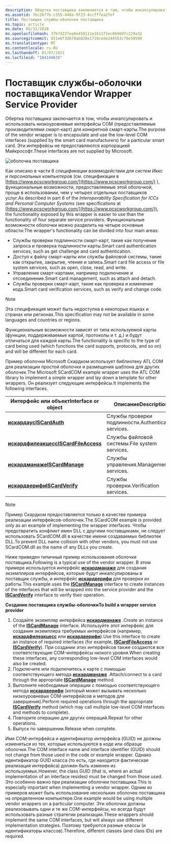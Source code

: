 ```yaml
---
description: Обертка поставщика заключается в том, чтобы инкапсулировать и использовать низкоуровневые интерфейсы COM (предоставляемые производителями смарт-карт) для конкретной смарт-карты. Эти интерфейсы не предоставляются корпорацией Майкрософт.
ms.assetid: 7bc26f7b-c355-448a-9f23-4ccfffea2fef
title: Поставщик службы-оболочки поставщика
ms.topic: article
ms.date: 05/31/2018
ms.openlocfilehash: 37b7d22fea8e450111e1611f2ec069697c229a32
ms.sourcegitcommit: 831e8f3db78ab820e1710cede244553c70e50500
ms.translationtype: MT
ms.contentlocale: ru-RU
ms.lasthandoff: 01/07/2021
ms.locfileid: "104144635"
---
```

# <a name="vendor-wrapper-service-provider"></a><span data-ttu-id="e4039-104">Поставщик службы-оболочки поставщика</span><span class="sxs-lookup"><span data-stu-id="e4039-104">Vendor Wrapper Service Provider</span></span>

<span data-ttu-id="e4039-105">Обертка поставщика заключается в том, чтобы инкапсулировать и использовать низкоуровневые интерфейсы COM (предоставляемые производителями смарт-карт) для конкретной смарт-карты.</span><span class="sxs-lookup"><span data-stu-id="e4039-105">The purpose of the vendor wrapper is to encapsulate and use the low-level COM interfaces (supplied by the smart card manufacturers) for a particular smart card.</span></span> <span data-ttu-id="e4039-106">Эти интерфейсы не предоставляются корпорацией Майкрософт.</span><span class="sxs-lookup"><span data-stu-id="e4039-106">These interfaces are not supplied by Microsoft.</span></span>

![оболочка поставщика](images/scspart1.png)

<span data-ttu-id="e4039-108">Как описано в части 6 *спецификации взаимодействия для систем Иккс и персональных компьютеров* (см. спецификации в [https://www.pcscworkgroup.com/](https://www.pcscworkgroup.com/) ), функциональные возможности, предоставляемые этой оболочкой, проще в использовании, чем у четырех отдельных поставщиков услуг.</span><span class="sxs-lookup"><span data-stu-id="e4039-108">As described in part 6 of the *Interoperability Specification for ICCs and Personal Computer Systems* (see specifications at [https://www.pcscworkgroup.com/](https://www.pcscworkgroup.com/)), the functionality exposed by this wrapper is easier to use than the functionality of four separate service providers.</span></span> <span data-ttu-id="e4039-109">Функциональные возможности оболочки можно разделить на четыре основные области:</span><span class="sxs-lookup"><span data-stu-id="e4039-109">The wrapper's functionality can be divided into four main areas:</span></span>

-   <span data-ttu-id="e4039-110">Службы проверки подлинности смарт-карт, такие как получение запроса и проверка подлинности карты.</span><span class="sxs-lookup"><span data-stu-id="e4039-110">Smart card authentication services, such as get challenge and card authentication.</span></span>
-   <span data-ttu-id="e4039-111">Доступ к файлу смарт-карты или службы файловой системы, такие как открытие, закрытие, чтение и запись.</span><span class="sxs-lookup"><span data-stu-id="e4039-111">Smart card file access or file system services, such as open, close, read, and write.</span></span>
-   <span data-ttu-id="e4039-112">Управление смарт-картами, например подключение и отсоединение.</span><span class="sxs-lookup"><span data-stu-id="e4039-112">Smart card management, such as attach and detach.</span></span>
-   <span data-ttu-id="e4039-113">Службы проверки смарт-карт, такие как проверка и изменение кода.</span><span class="sxs-lookup"><span data-stu-id="e4039-113">Smart card verification services, such as verify and change code.</span></span>

> [!Note]  
> <span data-ttu-id="e4039-114">Эта спецификация может быть недоступна в некоторых языках и странах или регионах.</span><span class="sxs-lookup"><span data-stu-id="e4039-114">This specification may not be available in some languages and countries or regions.</span></span>

 

<span data-ttu-id="e4039-115">Функциональные возможности зависят от типа используемой карты (функции, поддерживаемые картой, протоколы и т. д.) и будут отличаться для каждой карты.</span><span class="sxs-lookup"><span data-stu-id="e4039-115">The functionality is specific to the type of card being used (which functions the card supports, protocols, and so on) and will be different for each card.</span></span>

<span data-ttu-id="e4039-116">Пример оболочки Microsoft Скардком использует библиотеку ATL COM для реализации простой оболочки и размещения шаблона для других оболочек.</span><span class="sxs-lookup"><span data-stu-id="e4039-116">The Microsoft SCardCOM example wrapper uses the ATL COM library to implement a simple wrapper and lay down a template for other wrappers.</span></span> <span data-ttu-id="e4039-117">Он реализует следующие интерфейсы.</span><span class="sxs-lookup"><span data-stu-id="e4039-117">It implements the following interfaces.</span></span>



| <span data-ttu-id="e4039-118">Интерфейс или объект</span><span class="sxs-lookup"><span data-stu-id="e4039-118">Interface or object</span></span>                                     | <span data-ttu-id="e4039-119">Описание</span><span class="sxs-lookup"><span data-stu-id="e4039-119">Description</span></span>                         |
|---------------------------------------------------------|-------------------------------------|
| [<span data-ttu-id="e4039-120">**искардаус**</span><span class="sxs-lookup"><span data-stu-id="e4039-120">**ISCardAuth**</span></span>](iscardauth.md)<br/>             | <span data-ttu-id="e4039-121">Службы проверки подлинности.</span><span class="sxs-lookup"><span data-stu-id="e4039-121">Authentication services.</span></span><br/> |
| [<span data-ttu-id="e4039-122">**искардфилеакцесс**</span><span class="sxs-lookup"><span data-stu-id="e4039-122">**ISCardFileAccess**</span></span>](iscardfileaccess.md)<br/> | <span data-ttu-id="e4039-123">Службы файловой системы.</span><span class="sxs-lookup"><span data-stu-id="e4039-123">File system services.</span></span><br/>    |
| [<span data-ttu-id="e4039-124">**искардманаже**</span><span class="sxs-lookup"><span data-stu-id="e4039-124">**ISCardManage**</span></span>](iscardmanage.md)<br/>         | <span data-ttu-id="e4039-125">Службы управления.</span><span class="sxs-lookup"><span data-stu-id="e4039-125">Management services.</span></span><br/>     |
| [<span data-ttu-id="e4039-126">**искардверифи**</span><span class="sxs-lookup"><span data-stu-id="e4039-126">**ISCardVerify**</span></span>](iscardverify.md)<br/>         | <span data-ttu-id="e4039-127">Службы проверки.</span><span class="sxs-lookup"><span data-stu-id="e4039-127">Verification services.</span></span><br/>   |



 

> [!Note]  
> <span data-ttu-id="e4039-128">Пример Скардком предоставляется только в качестве примера реализации интерфейсов-оболочек.</span><span class="sxs-lookup"><span data-stu-id="e4039-128">The SCardCOM example is provided only as an example of implementing the wrapper interfaces.</span></span> <span data-ttu-id="e4039-129">Чтобы предотвратить конфликт имен DLL с другими поставщиками, не следует использовать SCardCOM.dll в качестве имени создаваемых библиотек DLL.</span><span class="sxs-lookup"><span data-stu-id="e4039-129">To prevent DLL name collision with other vendors, you must not use SCardCOM.dll as the name of any DLLs you create.</span></span>

 

<span data-ttu-id="e4039-130">Ниже приведен типичный пример использования оболочки поставщика.</span><span class="sxs-lookup"><span data-stu-id="e4039-130">Following is a typical use of the vendor wrapper.</span></span> <span data-ttu-id="e4039-131">В этом примере используется интерфейс [**искардманаже**](iscardmanage.md) для создания экземпляров интерфейсов, которые будут инкапсулированы в поставщик службы, и интерфейс [**искардверифи**](iscardverify.md) для проверки их работы.</span><span class="sxs-lookup"><span data-stu-id="e4039-131">This example uses the [**ISCardManage**](iscardmanage.md) interface to create instances of the interfaces that will be wrapped into the service provider and the [**ISCardVerify**](iscardverify.md) interface to verify their operation.</span></span>

<span data-ttu-id="e4039-132">**Создание поставщика службы-оболочки**</span><span class="sxs-lookup"><span data-stu-id="e4039-132">**To build a wrapper service provider**</span></span>

1.  <span data-ttu-id="e4039-133">Создайте экземпляр интерфейса [**искардманаже**](iscardmanage.md) .</span><span class="sxs-lookup"><span data-stu-id="e4039-133">Create an instance of the [**ISCardManage**](iscardmanage.md) interface.</span></span> <span data-ttu-id="e4039-134">Используйте этот интерфейс для создания экземпляра требуемых интерфейсов (например, [**искардфилеакцесс**](iscardfileaccess.md) или [**искардверифи**](iscardverify.md)).</span><span class="sxs-lookup"><span data-stu-id="e4039-134">Use this interface to create an instance of required interfaces (for example, [**ISCardFileAccess**](iscardfileaccess.md) or [**ISCardVerify**](iscardverify.md)).</span></span> <span data-ttu-id="e4039-135">При создании этих интерфейсов также создаются все соответствующие COM-интерфейсы низкого уровня.</span><span class="sxs-lookup"><span data-stu-id="e4039-135">When creating these interfaces, any corresponding low-level COM interfaces would also be created.</span></span>
2.  <span data-ttu-id="e4039-136">Подключите или подключитесь к карте с помощью соответствующего метода [**искардманаже**](iscardmanage.md) .</span><span class="sxs-lookup"><span data-stu-id="e4039-136">Attach/connect to a card through the appropriate [**ISCardManage**](iscardmanage.md) method.</span></span>
3.  <span data-ttu-id="e4039-137">Выполните необходимые операции с помощью соответствующего метода [**искардверифи**](iscardverify.md) (который может вызывать несколько низкоуровневых COM-интерфейсов и методов для завершения).</span><span class="sxs-lookup"><span data-stu-id="e4039-137">Perform required operations through the appropriate [**ISCardVerify**](iscardverify.md) method (which may call multiple low-level COM interfaces and methods to complete).</span></span>
4.  <span data-ttu-id="e4039-138">Повторите операцию для других операций.</span><span class="sxs-lookup"><span data-stu-id="e4039-138">Repeat for other operations.</span></span>
5.  <span data-ttu-id="e4039-139">Выпуск по завершении.</span><span class="sxs-lookup"><span data-stu-id="e4039-139">Release when complete.</span></span>

<span data-ttu-id="e4039-140">Имя COM-интерфейса и идентификатор интерфейса (GUID) не должны изменяться из тех, которые используются в коде или образце оболочки.</span><span class="sxs-lookup"><span data-stu-id="e4039-140">The COM interface name and interface identifier (GUID) should not change from those used in the code or example wrapper.</span></span> <span data-ttu-id="e4039-141">Однако идентификатор GUID класса (то есть, где находится фактическая реализация интерфейса) должен быть изменен из используемых.</span><span class="sxs-lookup"><span data-stu-id="e4039-141">However, the class GUID (that is, where an actual implementation of an interface resides) must be changed from those used.</span></span> <span data-ttu-id="e4039-142">Это особенно важно при реализации оболочки поставщика.</span><span class="sxs-lookup"><span data-stu-id="e4039-142">This is especially important when implementing a vendor wrapper.</span></span> <span data-ttu-id="e4039-143">Одним из примеров может быть использование нескольких оболочек поставщика на определенном компьютере.</span><span class="sxs-lookup"><span data-stu-id="e4039-143">One example would be using multiple vendor wrappers on a particular computer.</span></span> <span data-ttu-id="e4039-144">Эти оболочки должны реализовывать одни и те же COM-интерфейсы, но всегда будут использовать разные стратегии реализации.</span><span class="sxs-lookup"><span data-stu-id="e4039-144">These wrappers should implement the same COM interfaces, but will always use different implementation strategies.</span></span> <span data-ttu-id="e4039-145">Поэтому требуются разные классы (и идентификаторы классов).</span><span class="sxs-lookup"><span data-stu-id="e4039-145">Therefore, different classes (and class IDs) are required.</span></span>

 

 




